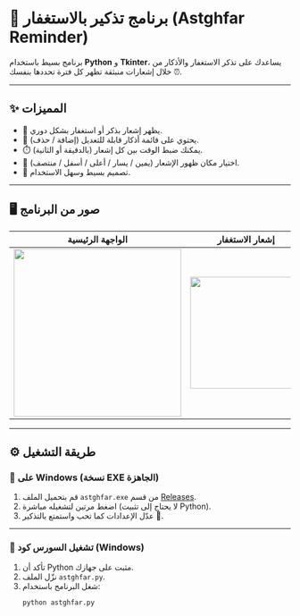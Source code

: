 # 🌙 برنامج تذكير بالاستغفار (Astghfar Reminder)

برنامج بسيط باستخدام **Python** و **Tkinter**، يساعدك على تذكر الاستغفار والأذكار من خلال إشعارات منبثقة تظهر كل فترة تحددها بنفسك ⏰.

---

## ✨ المميزات
- 🕌 يظهر إشعار بذكر أو استغفار بشكل دوري.  
- 📖 يحتوي على قائمة أذكار قابلة للتعديل (إضافة / حذف).  
- ⏱️ يمكنك ضبط الوقت بين كل إشعار (بالدقيقة أو الثانية).  
- 📍 اختيار مكان ظهور الإشعار (يمين / يسار / أعلى / أسفل / منتصف).  
- 🎨 تصميم بسيط وسهل الاستخدام.  

---

## 🖥️ صور من البرنامج

| الواجهة الرئيسية | إشعار الاستغفار |
|------------------|-----------------|
| <img width="300" src="https://github.com/user-attachments/assets/ef4efd12-ed70-463c-8b1a-af42834b2916" /> | <img width="200" src="https://github.com/user-attachments/assets/abaa9425-bb54-4511-aca7-7974683f18be" /> |

---

## ⚙️ طريقة التشغيل

### 🔹 على Windows (نسخة EXE الجاهزة)
1. قم بتحميل الملف `astghfar.exe` من قسم [Releases](./dist).  
2. اضغط مرتين لتشغيله مباشرة (لا يحتاج إلى تثبيت Python).  
3. عدّل الإعدادات كما تحب واستمتع بالتذكير 💙.

---

### 🔹 تشغيل السورس كود (Windows)
1. تأكد أن Python مثبت على جهازك.  
2. نزّل الملف `astghfar.py`.  
3. شغل البرنامج باستخدام:
   ```bash
   python astghfar.py
